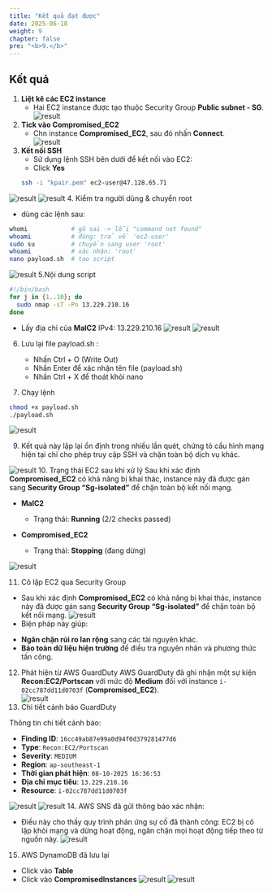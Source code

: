 ```yaml
---
title: "Kết quả đạt được"
date: 2025-06-18
weight: 9
chapter: false
pre: "<b>9.</b>"
---
```


## Kết quả 

1. **Liệt kê các EC2 instance**  
   + Hai EC2 instance được tạo thuộc Security Group **Public subnet - SG**.  
![result](/000058-SessionManager/images/9.result/1.png)
2. **Tick vào Compromised_EC2**  
   + Chn instance **Compromised_EC2**, sau đó nhấn **Connect**.  
![result](/000058-SessionManager/images/9.result/8.1.png)
3. **Kết nối SSH**  
   + Sử dụng lệnh SSH bên dưới để kết nối vào EC2:  
   + Click **Yes**  
   ```bash
   ssh -i "kpair.pem" ec2-user@47.128.65.71
      ```
![result](/000058-SessionManager/images/9.result/5.1.png)
![result](/000058-SessionManager/images/9.result/6.1.png)
4. Kiểm tra người dùng & chuyển root
   + dùng các lệnh sau:
```bash
whomi            # gõ sai -> lỗi "command not found"
whoami           # đúng: trả về 'ec2-user'
sudo su          # chuyển sang user 'root'
whoami           # xác nhận: 'root'
nano payload.sh  # tạo script
```
![result](/000058-SessionManager/images/8.result/7.1.png)
5.Nội dung script
```bash
#!/bin/bash
for j in {1..10}; do
  sudo nmap -sT -Pn 13.229.210.16
done
```
+ Lấy địa chỉ của **MalC2** IPv4: 13.229.210.16 
![result](/000058-SessionManager/images/9.result/9.1.png)
![result](/000058-SessionManager/images/9.result/10.1.png)

6. Lưu lại file payload.sh :
   + Nhấn Ctrl + O (Write Out)
   + Nhấn Enter để xác nhận tên file (payload.sh)
   + Nhấn Ctrl + X để thoát khỏi nano

7.  Chạy lệnh 

```bash
chmod +x payload.sh
./payload.sh
```
![result](/000058-SessionManager/images/9.result/20.png)



9. Kết quả này lặp lại ổn định trong nhiều lần quét, chứng tỏ cấu hình mạng hiện tại chỉ cho phép truy cập SSH và chặn toàn bộ dịch vụ khác.

![result](/000058-SessionManager/images/9.result/11.png)
10. Trạng thái EC2 sau khi xử lý
Sau khi xác định **Compromised_EC2** có khả năng bị khai thác, instance này đã được gán sang **Security Group “Sg-isolated”** để chặn toàn bộ kết nối mạng.
- **MalC2**  
  - Trạng thái: **Running** (2/2 checks passed)  

- **Compromised_EC2**  
  - Trạng thái: **Stopping** (đang dừng)  

![result](/000058-SessionManager/images/9.result/12.png)

11. Cô lập EC2 qua Security Group
   + Sau khi xác định **Compromised_EC2** có khả năng bị khai thác, instance này đã được gán sang **Security Group “Sg-isolated”** để chặn toàn bộ kết nối mạng.
![result](/000058-SessionManager/images/9.result/13.png)
   + Biện pháp này giúp:
   - **Ngăn chặn rủi ro lan rộng** sang các tài nguyên khác.
   - **Bảo toàn dữ liệu hiện trường** để điều tra nguyên nhân và phương thức tấn công.
12. Phát hiện từ AWS GuardDuty
AWS GuardDuty đã ghi nhận một sự kiện **Recon:EC2/Portscan** với mức độ **Medium** đối với instance `i-02cc787dd11d0703f` (**Compromised_EC2**).  
![result](/000058-SessionManager/images/9.result/14.png)
13. Chi tiết cảnh báo GuardDuty

Thông tin chi tiết cảnh báo:

   - **Finding ID**: `16cc49ab87e99a0d94f0d379281477d6`  
   - **Type**: `Recon:EC2/Portscan`  
   - **Severity**: `MEDIUM`  
   - **Region**: `ap-southeast-1`  
   - **Thời gian phát hiện**: `08-10-2025 16:36:53`  
   - **Địa chỉ mục tiêu**: `13.229.210.16`  
   - **Resource**: `i-02cc787dd11d0703f`

![result](/000058-SessionManager/images/9.result/15.png)
![result](/000058-SessionManager/images/9.result/16.1.png)
14. AWS SNS đã gửi thông báo xác nhận:
   + Điều này cho thấy quy trình phản ứng sự cố đã thành công: EC2 bị cô lập khỏi mạng và dừng hoạt động, ngăn chặn mọi hoạt động tiếp theo từ nguồn này.
![result](/000058-SessionManager/images/9.result/17.png)

15. AWS DynamoDB đã lưu lại 
   + Click vào **Table**
   + Click vào **Compromisedlnstances**
![result](/000058-SessionManager/images/9.result/18.png)
![result](/000058-SessionManager/images/9.result/19.png)